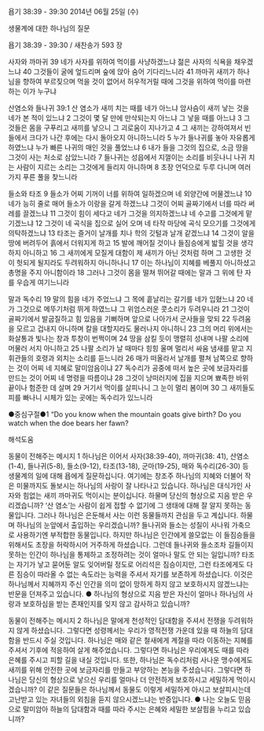 욥기 38:39 - 39:30 
2014년 06월 25일 (수)

생물계에 대한 하나님의 질문



욥기 38:39 - 39:30 / 새찬송가 593 장


사자와 까마귀
39 네가 사자를 위하여 먹이를 사냥하겠느냐 젊은 사자의 식욕을 채우겠느냐 40 그것들이 굴에 엎드리며 숲에 앉아 숨어 기다리느니라 41 까마귀 새끼가 하나님을 향하여 부르짖으며 먹을 것이 없어서 허우적거릴 때에 그것을 위하여 먹이를 마련하는 이가 누구냐

산염소와 들나귀
39:1 산 염소가 새끼 치는 때를 네가 아느냐 암사슴이 새끼 낳는 것을 네가 본 적이 있느냐 2 그것이 몇 달 만에 만삭되는지 아느냐 그 낳을 때를 아느냐 3 그것들은 몸을 구푸리고 새끼를 낳으니 그 괴로움이 지나가고 4 그 새끼는 강하여져서 빈 들에서 크다가 나간 후에는 다시 돌아오지 아니하느니라 5 누가 들나귀를 놓아 자유롭게 하였느냐 누가 빠른 나귀의 매인 것을 풀었느냐 6 내가 들을 그것의 집으로, 소금 땅을 그것이 사는 처소로 삼았느니라 7 들나귀는 성읍에서 지껄이는 소리를 비웃나니 나귀 치는 사람이 지르는 소리는 그것에게 들리지 아니하며 8 초장 언덕으로 두루 다니며 여러 가지 푸른 풀을 찾느니라

들소와 타조
9 들소가 어찌 기꺼이 너를 위하여 일하겠으며 네 외양간에 머물겠느냐 10 네가 능히 줄로 매어 들소가 이랑을 갈게 하겠느냐 그것이 어찌 골짜기에서 너를 따라 써레를 끌겠느냐 11 그것이 힘이 세다고 네가 그것을 의지하겠느냐 네 수고를 그것에게 맡기겠느냐 12 그것이 네 곡식을 집으로 실어 오며 네 타작 마당에 곡식 모으기를 그것에게 의탁하겠느냐 13 타조는 즐거이 날개를 치나 학의 깃털과 날개 같겠느냐 14 그것이 알을 땅에 버려두어 흙에서 더워지게 하고 15 발에 깨어질 것이나 들짐승에게 밟힐 것을 생각하지 아니하고 16 그 새끼에게 모질게 대함이 제 새끼가 아닌 것처럼 하며 그 고생한 것이 헛되게 될지라도 두려워하지 아니하나니 17 이는 하나님이 지혜를 베풀지 아니하셨고 총명을 주지 아니함이라 18 그러나 그것이 몸을 떨쳐 뛰어갈 때에는 말과 그 위에 탄 자를 우습게 여기느니라

말과 독수리
19 말의 힘을 네가 주었느냐 그 목에 흩날리는 갈기를 네가 입혔느냐 20 네가 그것으로 메뚜기처럼 뛰게 하였느냐 그 위엄스러운 콧소리가 두려우니라 21 그것이 골짜기에서 발굽질하고 힘 있음을 기뻐하며 앞으로 나아가서 군사들을 맞되 22 두려움을 모르고 겁내지 아니하며 칼을 대할지라도 물러나지 아니하니 23 그의 머리 위에서는 화살통과 빛나는 창과 투창이 번쩍이며 24 땅을 삼킬 듯이 맹렬히 성내며 나팔 소리에 머물러 서지 아니하고 25 나팔 소리가 날 때마다 힝힝 울며 멀리서 싸움 냄새를 맡고 지휘관들의 호령과 외치는 소리를 듣느니라 26 매가 떠올라서 날개를 펼쳐 남쪽으로 향하는 것이 어찌 네 지혜로 말미암음이냐 27 독수리가 공중에 떠서 높은 곳에 보금자리를 만드는 것이 어찌 네 명령을 따름이냐 28 그것이 낭떠러지에 집을 지으며 뾰족한 바위 끝이나 험준한 데 살며 29 거기서 먹이를 살피나니 그 눈이 멀리 봄이며 30 그 새끼들도 피를 빠나니 시체가 있는 곳에는 독수리가 있느니라


●중심구절●1 “Do you know when the mountain goats give birth? Do you watch when the doe bears her fawn?

해석도움





동물이 전해주는 메시지 1 
하나님은 이어서 사자(38:39-40), 까마귀(38: 41), 산염소(1-4), 들나귀(5-8), 들소(9-12), 타조(13-18), 군마(19-25), 매와 독수리(26-30) 등 생물계의 일에 대해 욥에게 질문하십니다. 여기에는 창조주 하나님의 지혜와 더불어 작은 미물까지도 돌보시는 하나님의 사랑이 잘 나타나고 있습니다. 하나님은 대식가인 사자와 힘없는 새끼 까마귀도 먹이시는 분이십니다. 하물며 당신의 형상으로 지음 받은 우리겠습니까? ‘산 염소’는 사람이 쉽게 접할 수 없기에 그 생태에 대해 잘 알지 못하는 동물입니다. 그러나 하나님은 은둔해서 사는 이런 동물들까지 관심을 두고 계십니다. 하물며 하나님의 눈앞에서 출입하는 우리겠습니까? 들나귀와 들소는 성질이 사나워 가축으로 사용하기엔 부적합한 동물입니다. 하지만 하나님은 인간에게 쓸모없는 이 들짐승들을 위해서도 초장을 허락하시어 거주하게 하셨습니다. 그런데 들나귀와 들소조차 길들이지 못하는 인간이 하나님을 통제하고 조정하려는 것이 얼마나 말도 안 되는 일입니까? 타조는 자기가 낳고 묻어둔 알도 잊어버릴 정도로 어리석은 짐승이지만, 그런 타조에게도 다른 짐승이 따라올 수 없는 속도라는 능력을 주셔서 자기를 보존하게 하셨습니다. 이것은 하나님께서 지혜까지 주신 인간을 의미 없이 망하게 하지 않고 보호하시지 않겠느냐는 반문을 던져주고 있습니다. 
● 하나님의 형상으로 지음 받은 자신이 얼마나 하나님의 사랑과 보호하심을 받는 존재인지를 잊지 않고 감사하고 있습니까?

동물이 전해주는 메시지 2
하나님은 말에게 천성적인 담대함을 주셔서 전쟁을 두려워하지 않게 하셨습니다. 그렇다면 성령께서는 우리가 영적전쟁 가운데 있을 때 하늘의 담대함을 반드시 주실 것입니다. 하나님은 매와 같은 철새에게 계절을 따라 이동하는 지혜를 주셔서 기후에 적응하여 살게 해주었습니다. 그렇다면 하나님은 우리에게도 때를 따라 은혜를 주시고 피할 길을 내실 것입니다. 또한, 하나님은 독수리처럼 사나운 맹수에게도 새끼를 위해 안전한 곳에 보금자리를 만들고 부양하는 본능을 주셨습니다. 그렇다면 하나님은 당신의 형상으로 낳으신 우리를 얼마나 더 안전하게 보호하시고 세밀하게 먹이시겠습니까? 이 같은 질문들은 하나님께서 동물도 이렇게 세밀하게 아시고 보살피시는데 고난받고 있는 자녀들의 외침을 듣지 않으시겠느냐는 반증입니다. 
● 나는 오늘도 믿음으로 말미암아 하늘의 담대함과 때를 따라 주시는 은혜와 세밀한 보살핌을 누리고 있습니까?